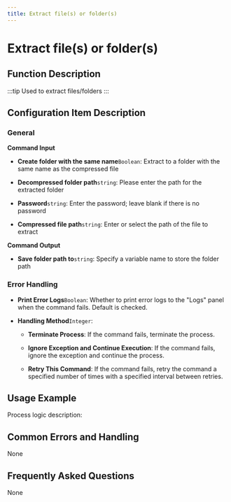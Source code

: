 ```yaml
---
title: Extract file(s) or folder(s)
---
```


# Extract file(s) or folder(s)

## Function Description

:::tip 
Used to extract files/folders
:::

## Configuration Item Description

### General

**Command Input**

- **Create folder with the same name**`Boolean`: Extract to a folder with the same name as the compressed file

- **Decompressed folder path**`string`: Please enter the path for the extracted folder

- **Password**`string`: Enter the password; leave blank if there is no password

- **Compressed file path**`string`: Enter or select the path of the file to extract


**Command Output**

- **Save folder path to**`string`: Specify a variable name to store the folder path


### Error Handling

- **Print Error Logs**`Boolean`: Whether to print error logs to the "Logs" panel when the command fails. Default is checked. 

- **Handling Method**`Integer`:

    - **Terminate Process**: If the command fails, terminate the process.

    - **Ignore Exception and Continue Execution**: If the command fails, ignore the exception and continue the process.

    - **Retry This Command**: If the command fails, retry the command a specified number of times with a specified interval between retries.

## Usage Example

Process logic description:

## Common Errors and Handling

None

## Frequently Asked Questions

None

